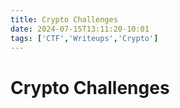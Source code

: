```yaml
---
title: Crypto Challenges
date: 2024-07-15T13:11:20-10:01
tags: ['CTF','Writeups','Crypto']
---
```

# Crypto Challenges
 